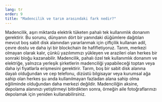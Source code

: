 ```yaml
---
lang: tr
order: 9
title: "Madencilik ve tarım arasındaki fark nedir?"
---
```


Madencilik, aşırı miktarda elektrik tüketen pahalı tek kullanımlık donanım gerektirir. Bu sorunu, dünyanın dört bir yanındaki düğümlere dağıtılan mevcut boş sabit disk alanından yararlanmak için çiftçilik kullanan adil, çevre dostu ve daha iyi bir blockchain ile hafifletiyoruz. Tarım, merkezi olmayan olarak kalır, çünkü yazılımımızı yükleyen ve arazileri olan herkes bir sonraki bloğu kazanabilir. Madencilik, pahalı özel tek kullanımlık donanım ve elektriğe, yalnızca yerleşik şirketlerin madenciliği yapabileceği toptan veya daha iyi fiyatlarla erişmesini gerektirir. Tarım, boş bir sabit disk alanına dayalı olduğundan ve cep telefonu, dizüstü bilgisayar veya kurumsal ağa sahip olan herkes şu anda kullanılmayan fazladan alana sahip olma eğiliminde olduğundan daha merkezi değildir. Madenciliğin aksine, depolama alanınızı yetiştirmeyi bitirdikten sonra, örneğin aile fotoğraflarınızı depolamak için yeniden kullanabilirsiniz.
